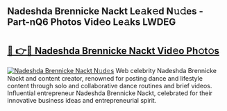 ## Nadeshda Brennicke Nackt Le𝚊k𝚎d N𝚞𝚍es - Part-nQ6 Photos Vid𝚎o Le𝚊ks LWDEG

# <h2><a href="http://fb07hr1.evod.top/?m=Nadeshda+Brennicke+Nackt">🔗 👉🔴 Nadeshda Brennicke Nackt Vid𝚎o Ph𝚘t𝚘s</a></h2>

[![Nadeshda Brennicke Nackt N𝚞d𝚎s](https://i.imgur.com/8V9OHl7.gif)](http://fb07hr1.evod.top/?m=Nadeshda+Brennicke+Nackt)
Web celebrity Nadeshda Brennicke Nackt and content creator, renowned for posting dance and lifestyle content through solo and collaborative dance routines and brief videos. Influential entrepreneur Nadeshda Brennicke Nackt, celebrated for their innovative business ideas and entrepreneurial spirit. 

